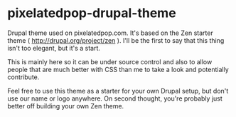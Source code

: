 pixelatedpop-drupal-theme
=========================

Drupal theme used on pixelatedpop.com. It's based on the Zen starter theme ( http://drupal.org/project/zen ).  I'll be the first to say that this thing isn't too elegant, but it's a start.

This is mainly here so it can be under source control and also to allow people that are much better with CSS than me to take a look and potentially contribute.

Feel free to use this theme as a starter for your own Drupal setup, but don't use our name or logo anywhere.  On second thought, you're probably just better off building your own Zen theme.